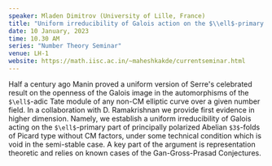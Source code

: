 ```yaml
---
speaker: Mladen Dimitrov (University of Lille, France)
title: "Uniform irreducibility of Galois action on the $\\ell$-primary part of Abelian $3$-folds of Picard type"
date: 10 January, 2023
time: 10.30 AM
series: "Number Theory Seminar"
venue: LH-1
website: https://math.iisc.ac.in/~maheshkakde/currentseminar.html
---
```


Half a century ago Manin proved a uniform version of Serre's celebrated result on the openness of the Galois image in the automorphisms of the `$\ell$`-adic Tate module of any non-CM elliptic curve over a given number field. In a collaboration with D. Ramakrishnan we provide first evidence in higher dimension. Namely, we establish a uniform irreducibility of Galois acting on the `$\ell$`-primary part of principally polarized Abelian `$3$`-folds of Picard type without CM factors, under some technical condition which is void in the semi-stable case. A key part of the argument is representation theoretic and relies on known cases of the Gan-Gross-Prasad Conjectures.
